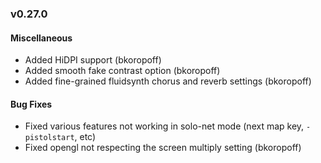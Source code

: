 ### v0.27.0

#### Miscellaneous
- Added HiDPI support (bkoropoff)
- Added smooth fake contrast option (bkoropoff)
- Added fine-grained fluidsynth chorus and reverb settings (bkoropoff)

#### Bug Fixes
- Fixed various features not working in solo-net mode (next map key, `-pistolstart`, etc)
- Fixed opengl not respecting the screen multiply setting (bkoropoff)
